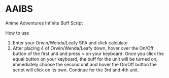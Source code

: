 # AAIBS
Anime Adventures Infinite Buff Script

How to use
1) Enter your Orwin/Wenda/Leafy SPA and click calculate
2) After placing 4 of Orwin/Wenda/Leafy down, hover over the On/Off button of the first unit and press = on your keyboard. Once you click the equal button on your keyboard, the buff for the unit will be turned on, immediately choose the second unit and hover the On/Off button the script will click on its own. Continue for the 3rd and 4th unit.
